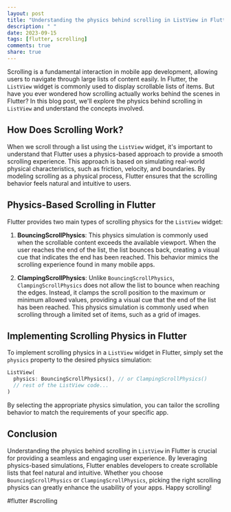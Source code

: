 ```yaml
---
layout: post
title: "Understanding the physics behind scrolling in ListView in Flutter."
description: " "
date: 2023-09-15
tags: [flutter, scrolling]
comments: true
share: true
---
```


Scrolling is a fundamental interaction in mobile app development, allowing users to navigate through large lists of content easily. In Flutter, the `ListView` widget is commonly used to display scrollable lists of items. But have you ever wondered how scrolling actually works behind the scenes in Flutter? In this blog post, we'll explore the physics behind scrolling in `ListView` and understand the concepts involved.

## How Does Scrolling Work?

When we scroll through a list using the `ListView` widget, it's important to understand that Flutter uses a physics-based approach to provide a smooth scrolling experience. This approach is based on simulating real-world physical characteristics, such as friction, velocity, and boundaries. By modeling scrolling as a physical process, Flutter ensures that the scrolling behavior feels natural and intuitive to users.

## Physics-Based Scrolling in Flutter

Flutter provides two main types of scrolling physics for the `ListView` widget:

1. **BouncingScrollPhysics**: This physics simulation is commonly used when the scrollable content exceeds the available viewport. When the user reaches the end of the list, the list bounces back, creating a visual cue that indicates the end has been reached. This behavior mimics the scrolling experience found in many mobile apps.

2. **ClampingScrollPhysics**: Unlike `BouncingScrollPhysics`, `ClampingScrollPhysics` does not allow the list to bounce when reaching the edges. Instead, it clamps the scroll position to the maximum or minimum allowed values, providing a visual cue that the end of the list has been reached. This physics simulation is commonly used when scrolling through a limited set of items, such as a grid of images.

## Implementing Scrolling Physics in Flutter

To implement scrolling physics in a `ListView` widget in Flutter, simply set the `physics` property to the desired physics simulation:

```dart
ListView(
  physics: BouncingScrollPhysics(), // or ClampingScrollPhysics()
  // rest of the ListView code...
)
```

By selecting the appropriate physics simulation, you can tailor the scrolling behavior to match the requirements of your specific app.

## Conclusion

Understanding the physics behind scrolling in `ListView` in Flutter is crucial for providing a seamless and engaging user experience. By leveraging physics-based simulations, Flutter enables developers to create scrollable lists that feel natural and intuitive. Whether you choose `BouncingScrollPhysics` or `ClampingScrollPhysics`, picking the right scrolling physics can greatly enhance the usability of your apps. Happy scrolling!

#flutter #scrolling